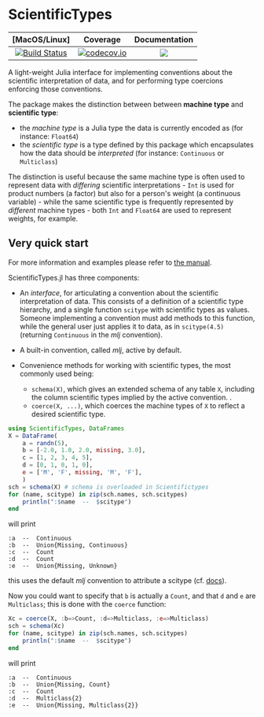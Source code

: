 # ScientificTypes

| [MacOS/Linux] | Coverage | Documentation |
| :-----------: | :------: | :-----------: |
| [![Build Status](https://travis-ci.org/alan-turing-institute/ScientificTypes.jl.svg?branch=master)](https://travis-ci.org/alan-turing-institute/ScientificTypes.jl) | [![codecov.io](http://codecov.io/github/alan-turing-institute/ScientificTypes.jl/coverage.svg?branch=master)](http://codecov.io/github/alan-turing-institute/ScientificTypes.jl?branch=master) | [![](https://img.shields.io/badge/docs-stable-blue.svg)](https://alan-turing-institute.github.io/ScientificTypes.jl/stable) |

A light-weight Julia interface for implementing conventions about the
scientific interpretation of data, and for performing type coercions
enforcing those conventions.

The package makes the distinction between between **machine type** and **scientific type**:

* the _machine type_ is a Julia type the data is currently encoded as (for instance: `Float64`)
* the _scientific type_ is a type defined by this package which
  encapsulates how the data should be _interpreted_ (for instance:
  `Continuous` or `Multiclass`)

The distinction is useful because the same machine type is often used
to represent data with *differing* scientific interpretations - `Int`
is used for product numbers (a factor) but also for a person's weight
(a continuous variable) - while the same scientific
type is frequently represented by *different* machine types - both
`Int` and `Float64` are used to represent weights, for example.


## Very quick start

For more information and examples please refer to [the
manual](https://alan-turing-institute.github.io/ScientificTypes.jl/dev).

ScientificTypes.jl has three components:

- An *interface*, for articulating a convention about the scientific
  interpretation of data. This consists of a definition of a scientific
  type hierarchy, and a single function `scitype` with scientific
  types as values. Someone implementing a convention must add methods
  to this function, while the general user just applies it to data, as
  in `scitype(4.5)` (returning `Continuous` in the *mlj* convention).

- A built-in convention, called *mlj*, active by default.

- Convenience methods for working with scientific types, the most commonly used being:

    -  `schema(X)`, which gives an extended schema of any table `X`,
       including the column scientific types implied by the active
       convention.
.
    - `coerce(X, ...)`, which coerces the machine types of `X`
      to reflect a desired scientific type.

```julia
using ScientificTypes, DataFrames
X = DataFrame(
    a = randn(5),
    b = [-2.0, 1.0, 2.0, missing, 3.0],
    c = [1, 2, 3, 4, 5],
    d = [0, 1, 0, 1, 0],
    e = ['M', 'F', missing, 'M', 'F'],
    )
sch = schema(X) # schema is overloaded in Scientifictypes
for (name, scitype) in zip(sch.names, sch.scitypes)
    println(":$name  --  $scitype")
end
```

will print

```
:a  --  Continuous
:b  --  Union{Missing, Continuous}
:c  --  Count
:d  --  Count
:e  --  Union{Missing, Unknown}
```

this uses the default *mlj* convention to attribute a scitype
(cf. [docs](https://alan-turing-institute.github.io/ScientificTypes.jl/dev/#The-MLJ-convention-1)).

Now you could want to specify that `b` is actually a `Count`, and that `d` and `e` are `Multiclass`; this is done with the `coerce` function:

```julia
Xc = coerce(X, :b=>Count, :d=>Multiclass, :e=>Multiclass)
sch = schema(Xc)
for (name, scitype) in zip(sch.names, sch.scitypes)
    println(":$name  --  $scitype")
end
```

will print

```
:a  --  Continuous
:b  --  Union{Missing, Count}
:c  --  Count
:d  --  Multiclass{2}
:e  --  Union{Missing, Multiclass{2}}
```
